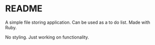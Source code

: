 # README

A simple file storing application. Can be used as a to do list. 
Made with Ruby.

No styling. Just working on functionality.

